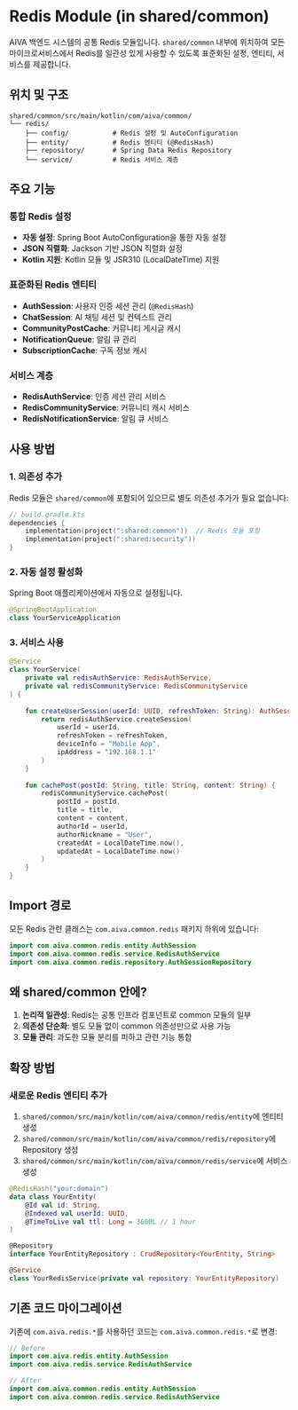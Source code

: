 # Redis Module (in shared/common)

AIVA 백엔드 시스템의 공통 Redis 모듈입니다. `shared/common` 내부에 위치하여 모든 마이크로서비스에서 Redis를 일관성 있게 사용할 수 있도록 표준화된 설정, 엔티티, 서비스를 제공합니다.

## 위치 및 구조

```
shared/common/src/main/kotlin/com/aiva/common/
└── redis/
    ├── config/           # Redis 설정 및 AutoConfiguration
    ├── entity/           # Redis 엔티티 (@RedisHash)
    ├── repository/       # Spring Data Redis Repository
    └── service/          # Redis 서비스 계층
```

## 주요 기능

### 통합 Redis 설정
- **자동 설정**: Spring Boot AutoConfiguration을 통한 자동 설정
- **JSON 직렬화**: Jackson 기반 JSON 직렬화 설정
- **Kotlin 지원**: Kotlin 모듈 및 JSR310 (LocalDateTime) 지원

### 표준화된 Redis 엔티티
- **AuthSession**: 사용자 인증 세션 관리 (`@RedisHash`)
- **ChatSession**: AI 채팅 세션 및 컨텍스트 관리
- **CommunityPostCache**: 커뮤니티 게시글 캐시
- **NotificationQueue**: 알림 큐 관리
- **SubscriptionCache**: 구독 정보 캐시

### 서비스 계층
- **RedisAuthService**: 인증 세션 관리 서비스
- **RedisCommunityService**: 커뮤니티 캐시 서비스
- **RedisNotificationService**: 알림 큐 서비스

## 사용 방법

### 1. 의존성 추가

Redis 모듈은 `shared/common`에 포함되어 있으므로 별도 의존성 추가가 필요 없습니다:

```kotlin
// build.gradle.kts
dependencies {
    implementation(project(":shared:common"))  // Redis 모듈 포함
    implementation(project(":shared:security"))
}
```

### 2. 자동 설정 활성화

Spring Boot 애플리케이션에서 자동으로 설정됩니다.

```kotlin
@SpringBootApplication
class YourServiceApplication
```

### 3. 서비스 사용

```kotlin
@Service
class YourService(
    private val redisAuthService: RedisAuthService,
    private val redisCommunityService: RedisCommunityService
) {
    
    fun createUserSession(userId: UUID, refreshToken: String): AuthSession {
        return redisAuthService.createSession(
            userId = userId,
            refreshToken = refreshToken,
            deviceInfo = "Mobile App",
            ipAddress = "192.168.1.1"
        )
    }
    
    fun cachePost(postId: String, title: String, content: String) {
        redisCommunityService.cachePost(
            postId = postId,
            title = title,
            content = content,
            authorId = userId,
            authorNickname = "User",
            createdAt = LocalDateTime.now(),
            updatedAt = LocalDateTime.now()
        )
    }
}
```

## Import 경로

모든 Redis 관련 클래스는 `com.aiva.common.redis` 패키지 하위에 있습니다:

```kotlin
import com.aiva.common.redis.entity.AuthSession
import com.aiva.common.redis.service.RedisAuthService
import com.aiva.common.redis.repository.AuthSessionRepository
```

## 왜 shared/common 안에?

1. **논리적 일관성**: Redis는 공통 인프라 컴포넌트로 common 모듈의 일부
2. **의존성 단순화**: 별도 모듈 없이 common 의존성만으로 사용 가능
3. **모듈 관리**: 과도한 모듈 분리를 피하고 관련 기능 통합

## 확장 방법

### 새로운 Redis 엔티티 추가

1. `shared/common/src/main/kotlin/com/aiva/common/redis/entity`에 엔티티 생성
2. `shared/common/src/main/kotlin/com/aiva/common/redis/repository`에 Repository 생성
3. `shared/common/src/main/kotlin/com/aiva/common/redis/service`에 서비스 생성

```kotlin
@RedisHash("your:domain")
data class YourEntity(
    @Id val id: String,
    @Indexed val userId: UUID,
    @TimeToLive val ttl: Long = 3600L // 1 hour
)

@Repository
interface YourEntityRepository : CrudRepository<YourEntity, String>

@Service
class YourRedisService(private val repository: YourEntityRepository)
```

## 기존 코드 마이그레이션

기존에 `com.aiva.redis.*`를 사용하던 코드는 `com.aiva.common.redis.*`로 변경:

```kotlin
// Before
import com.aiva.redis.entity.AuthSession
import com.aiva.redis.service.RedisAuthService

// After  
import com.aiva.common.redis.entity.AuthSession
import com.aiva.common.redis.service.RedisAuthService
```